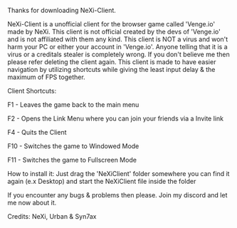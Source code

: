 Thanks for downloading NeXi-Client. 

NeXi-Client is a unofficial client for the browser game called 'Venge.io' made by NeXi. This client is not official created by the devs of 'Venge.io' and is not affiliated with them any kind. This client is NOT a virus and won't harm your PC or either your account in 'Venge.io'. Anyone telling that it is a virus or a creditals stealer is completely wrong. If you don't believe me then please refer deleting the client again. This client is made to have easier navigation by utilizing shortcuts while giving the least input delay & the maximum of FPS together.

Client Shortcuts:

F1 - Leaves the game back to the main menu

F2 - Opens the Link Menu where you can join your friends via a Invite link

F4 - Quits the Client

F10 - Switches the game to Windowed Mode

F11 - Switches the game to Fullscreen Mode

How to install it: Just drag the 'NeXiClient' folder somewhere you can find it again (e.x Desktop) and start the NeXiClient file inside the folder

If you encounter any bugs & problems then please. Join my discord and let me now about it.

Credits: NeXi, Urban & Syn7ax
